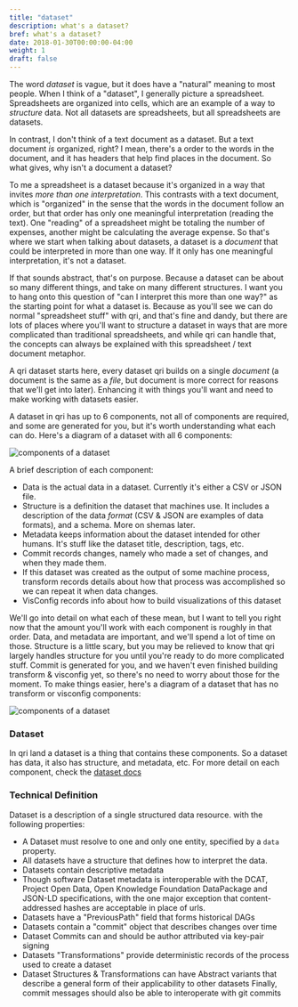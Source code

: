 ```yaml
---
title: "dataset"
description: what's a dataset?
bref: what's a dataset?
date: 2018-01-30T00:00:00-04:00
weight: 1
draft: false
---
```


The word _dataset_ is vague, but it does have a "natural" meaning to most people. When I think of a "dataset", I generally picture a spreadsheet. Spreadsheets are organized into cells, which are an example of a way to _structure_ data. Not all datasets are spreadsheets, but all spreadsheets are datasets.

In contrast, I don't think of a text document as a dataset. But a text document _is_ organized, right? I mean, there's a order to the words in the document, and it has headers that help find places in the document. So what gives, why isn't a document a dataset?

To me a spreadsheet is a dataset because it's organized in a way that invites _more than one interpretation_. This contrasts with a text document, which is "organized" in the sense that the words in the document follow an order, but that order has only one meaningful interpretation (reading the text). One "reading" of a spreadsheet might be totaling the number of expenses, another might be calculating the average expense. So that's where we start when talking about datasets, a dataset is a _document_ that could be interpreted in more than one way. If it only has one meaningful interpretation, it's not a dataset.

If that sounds abstract, that's on purpose. Because a dataset can be about so many different things, and take on many different structures. I want you to hang onto this question of "can I interpret this more than one way?" as the starting point for what a dataset is. Because as you'll see we can do normal "spreadsheet stuff" with qri, and that's fine and dandy, but there are lots of places where you'll want to structure a dataset in ways that are more complicated than traditional spreadsheets, and while qri can handle that, the concepts can always be explained with this spreadsheet / text document metaphor.

A qri dataset starts here, every dataset qri builds on a single _document_ (a document is the same as a _file_, but document is more correct for reasons that we'll get into later). Enhancing it with things you'll want and need to make working with datasets easier.

A dataset in qri has up to 6 components, not all of components are required, and some are generated for you, but it's worth understanding what each can do. Here's a diagram of a dataset with all 6 components:

<div class="diagram">
  <img src="/graphics/site_diagrams/dataset_cm_md_vc_tf_st_data.svg" title="components of a dataset" />
</div>

A brief description of each component:

* Data is the actual data in a dataset. Currently it's either a CSV or JSON file.
* Structure is a definition the dataset that machines use. It includes a description of the data _format_ (CSV & JSON are examples of data formats), and a schema. More on shemas later.
* Metadata keeps information about the dataset intended for other humans. It's stuff like the dataset title, description, tags, etc.
* Commit records changes, namely who made a set of changes, and when they made them.
* If this dataset was created as the output of some machine process, transform records details about how that process was accomplished so we can repeat it when data changes.
* VisConfig records info about how to build visualizations of this dataset

We'll go into detail on what each of these mean, but I want to tell you right now that the amount you'll work with each component is roughly in that order. Data, and metadata are important, and we'll spend a lot of time on those. Structure is a little scary, but you may be relieved to know that qri largely handles structure for you until you're ready to do more complicated stuff. Commit is generated for you, and we haven't even finished building transform & visconfig yet, so there's no need to worry about those for the moment. To make things easier, here's a diagram of a dataset that has no transform or visconfig components:

<div class="diagram">
  <img src="/graphics/site_diagrams/dataset_cm_md_st_data.svg" title="components of a dataset" />
</div>

### Dataset
In qri land a dataset is a thing that contains these components. So a dataset has data, it also has structure, and metadata, etc. For more detail on each component, check the [dataset docs](/docs/datasets)



### Technical Definition

Dataset is a description of a single structured data resource. with the following properties:

* A Dataset must resolve to one and only one entity, specified by a `data` property.
* All datasets have a structure that defines how to interpret the data.
* Datasets contain descriptive metadata
* Though software Dataset metadata is interoperable with the DCAT, Project Open Data,
  Open Knowledge Foundation DataPackage and JSON-LD specifications,
  with the one major exception that content-addressed hashes are acceptable in place of urls.
* Datasets have a "PreviousPath" field that forms historical DAGs
* Datasets contain a "commit" object that describes changes over time
* Dataset Commits can and should be author attributed via key-pair signing
* Datasets "Transformations" provide deterministic records of the process used to
  create a dataset
* Dataset Structures & Transformations can have Abstract variants
  that describe a general form of their applicability to other datasets
Finally, commit messages should also be able to interoperate with git commits